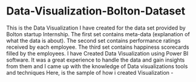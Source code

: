 # Data-Visualization-Bolton-Dataset
This is the Data Visualization I have created for the data set provided by Bolton startup Internship. The first set contains meta-data (explanation of what the data is about). The second set contains performance ratings received by each employee. The third set contains happiness scorecards filled by the employees. 
I have Created Data Visualization using Power BI software.
It was a great experience to handle the data and gain insights from them and I came up with the knowledge of Data visualizations tools and techniques
Here, is the sample of how i created Visualization -

